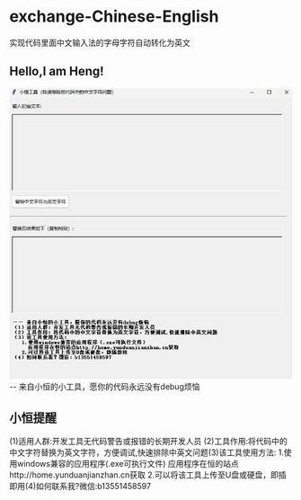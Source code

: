 # exchange-Chinese-English
实现代码里面中文输入法的字母字符自动转化为英文
## Hello,l am Heng!
![image](https://github.com/lmliheng/exchange-Chinese-English/blob/main/readme.png)
-- 来自小恒的小工具，愿你的代码永远没有debug烦恼
## 小恒提醒
(1)适用人群:开发工具无代码警告或报错的长期开发人员
(2)工具作用:将代码中的中文字符替换为英文字符，方便调试,快速排除中英文问题(3)该工具使用方法:
1.使用windows兼容的应用程序(.exe可执行文件)
应用程序在恒的站点http://home.yunduanjianzhan.cn获取
2.可以将该工具上传至U盘或硬盘，即插即用(4)如何联系我?微信:b13551458597

